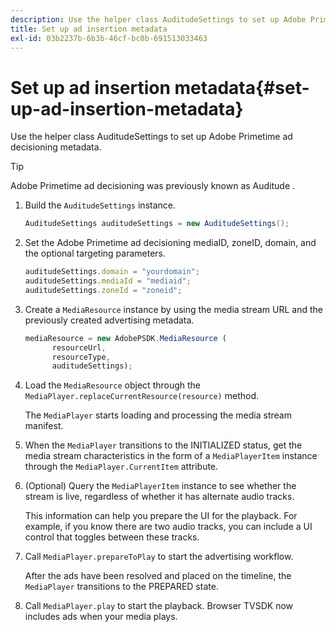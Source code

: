 ```yaml
---
description: Use the helper class AuditudeSettings to set up Adobe Primetime ad decisioning metadata.
title: Set up ad insertion metadata
exl-id: 03b2237b-6b3b-46cf-bc0b-691513033463
---
```

# Set up ad insertion metadata{#set-up-ad-insertion-metadata}

Use the helper class AuditudeSettings to set up Adobe Primetime ad decisioning metadata.

>[!TIP]
>
>Adobe Primetime ad decisioning was previously known as Auditude .

1. Build the `AuditudeSettings` instance.

   ```java
   AuditudeSettings auditudeSettings = new AuditudeSettings();
   ```

1. Set the Adobe Primetime ad decisioning mediaID, zoneID, domain, and the optional targeting parameters.

   ```js
   auditudeSettings.domain = "yourdomain"; 
   auditudeSettings.mediaId = "mediaid"; 
   auditudeSettings.zoneId = "zoneid";
   ```

1. Create a `MediaResource` instance by using the media stream URL and the previously created advertising metadata.

   ```js
   mediaResource = new AdobePSDK.MediaResource ( 
         resourceUrl, 
         resourceType,  
         auditudeSettings);
   ```

1. Load the `MediaResource` object through the `MediaPlayer.replaceCurrentResource(resource)` method.

   The `MediaPlayer` starts loading and processing the media stream manifest. 

1. When the `MediaPlayer` transitions to the INITIALIZED status, get the media stream characteristics in the form of a `MediaPlayerItem` instance through the `MediaPlayer.CurrentItem` attribute.
1. (Optional) Query the `MediaPlayerItem` instance to see whether the stream is live, regardless of whether it has alternate audio tracks.

   This information can help you prepare the UI for the playback. For example, if you know there are two audio tracks, you can include a UI control that toggles between these tracks. 

1. Call `MediaPlayer.prepareToPlay` to start the advertising workflow.

   After the ads have been resolved and placed on the timeline, the `  MediaPlayer ` transitions to the PREPARED state.
1. Call `MediaPlayer.play` to start the playback.
Browser TVSDK now includes ads when your media plays.
